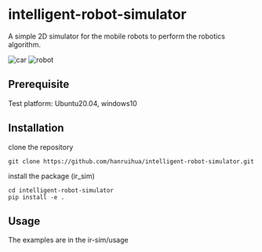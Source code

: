 # intelligent-robot-simulator

A simple 2D simulator for the mobile robots to perform the robotics algorithm.  

![car](https://github.com/hanruihua/intelligent-robot-simulator/blob/main/ir_sim/usage/13assemblage/gif/car.gif)
![robot](https://github.com/hanruihua/intelligent-robot-simulator/blob/main/ir_sim/usage/13assemblage/gif/robot.gif)


## Prerequisite

Test platform: Ubuntu20.04, windows10

## Installation

clone the repository

```
git clone https://github.com/hanruihua/intelligent-robot-simulator.git
```

install the package (ir_sim)

```
cd intelligent-robot-simulator
pip install -e .
```

## Usage

The examples are in the ir-sim/usage

